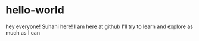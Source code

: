 # hello-world
hey everyone!
Suhani here! I am here at github
I'll try to learn and explore as much as I can
